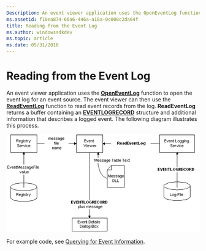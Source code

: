 ```yaml
---
Description: An event viewer application uses the OpenEventLog function to open the event log for an event source.
ms.assetid: f10ea874-66a6-446a-a18a-0c008c2da64f
title: Reading from the Event Log
ms.author: windowssdkdev
ms.topic: article
ms.date: 05/31/2018
---
```


# Reading from the Event Log

An event viewer application uses the [**OpenEventLog**](/windows/desktop/api/Winbase/nf-winbase-openeventloga) function to open the event log for an event source. The event viewer can then use the [**ReadEventLog**](/windows/desktop/api/Winbase/nf-winbase-readeventloga) function to read event records from the log. **ReadEventLog** returns a buffer containing an [**EVENTLOGRECORD**](/windows/desktop/api/Winnt/ns-winnt-_eventlogrecord) structure and additional information that describes a logged event. The following diagram illustrates this process.

![reading from the event log](images/readlog.png)

For example code, see [Querying for Event Information](querying-for-event-source-messages.md).

 

 



